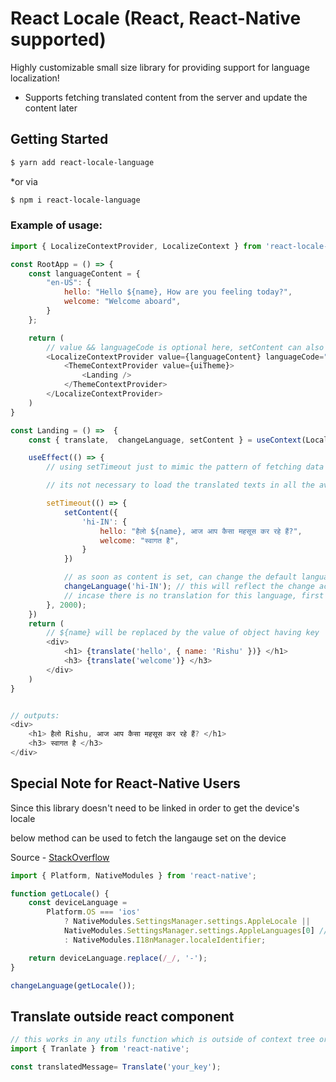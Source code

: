 # React Locale (React, React-Native supported)

Highly customizable small size library for providing support for language localization!
- Supports fetching translated content from the server and update the content later


## Getting Started

```bash
$ yarn add react-locale-language
```

*or via

```bash
$ npm i react-locale-language
```

### Example of usage:

```js
import { LocalizeContextProvider, LocalizeContext } from 'react-locale-language';

const RootApp = () => {
    const languageContent = {
        "en-US": {
            hello: "Hello ${name}, How are you feeling today?",
            welcome: "Welcome aboard",
        }
    };

    return (
        // value && languageCode is optional here, setContent can also be used to update the content later and changeLanguage can be used to update the language setting
        <LocalizeContextProvider value={languageContent} languageCode="en-US" >
            <ThemeContextProvider value={uiTheme}>
                <Landing />
            </ThemeContextProvider>
        </LocalizeContextProvider>
    )
}

const Landing = () =>  {
    const { translate,  changeLanguage, setContent } = useContext(LocalizeContext);

    useEffect(() => {
        // using setTimeout just to mimic the pattern of fetching data for different languages from the server

        // its not necessary to load the translated texts in all the available languages at once

        setTimeout(() => {
            setContent({
                'hi-IN': {
                    hello: "हैलो ${name}, आज आप कैसा महसूस कर रहे हैं?",
                    welcome: "स्वागत है",
                }
            })

            // as soon as content is set, can change the default language
            changeLanguage('hi-IN'); // this will reflect the change across the app
            // incase there is no translation for this language, first added langauge content would become default
        }, 2000);
    })
    return (
        // ${name} will be replaced by the value of object having key 'name' which is passed as second argument in translate
        <div>
            <h1> {translate('hello', { name: 'Rishu' })} </h1>
            <h3> {translate('welcome')} </h3>
        </div>
    )
}


// outputs:
<div>
    <h1> हैलो Rishu, आज आप कैसा महसूस कर रहे हैं? </h1>
    <h3> स्वागत है </h3>
</div>
```


## Special Note for React-Native Users

Since this library doesn't need to be linked in order to get the device's locale

below method can be used to fetch the langauge set on the device

Source - [StackOverflow](https://stackoverflow.com/a/47349998/3293927)

```js
import { Platform, NativeModules } from 'react-native';

function getLocale() {
    const deviceLanguage =
        Platform.OS === 'ios'
            ? NativeModules.SettingsManager.settings.AppleLocale ||
            NativeModules.SettingsManager.settings.AppleLanguages[0] //iOS 13
            : NativeModules.I18nManager.localeIdentifier;

    return deviceLanguage.replace(/_/, '-');
}

changeLanguage(getLocale());
```

## Translate outside react component

```js
// this works in any utils function which is outside of context tree or non component method
import { Tranlate } from 'react-native';

const translatedMessage= Translate('your_key');
```